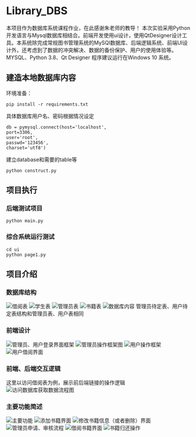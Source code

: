 # Library_DBS

本项目作为数据库系统课程作业，在此感谢朱老师的教导！
本次实验采用Python开发语言与Mysql数据库相结合。前端开发使用ui设计，使用QtDesigner设计工具。本系统除完成常规图书管理系统的MySQl数据库、后端逻辑系统、前端UI设计外，还考虑到了数据的冲突解决、数据的备份保护、用户的使用体验等。
MYSQL、Python 3.8、Qt Designer
程序建议运行在Windows 10 系统。

## 建造本地数据库内容
环境准备：
```
pip install -r requirements.txt
```
具体数据库用户名、密码根据情况设定
```
db = pymysql.connect(host='localhost',
port=3306,
user='root',
passwd='123456',
charset='utf8')
```
建立database和需要的table等
```
python construct.py
```

## 项目执行
### 后端测试项目
```
python main.py
```
### 综合系统运行测试
```
cd ui
python page1.py
```

## 项目介绍
### 数据库结构
![借阅表](https://github.com/Zh-Qr/Library_DBS/blob/main/%E5%9B%BE%E7%89%87/%E5%80%9F%E9%98%85%E8%A1%A8.png)
![学生表](https://github.com/Zh-Qr/Library_DBS/blob/main/%E5%9B%BE%E7%89%87/%E5%AD%A6%E7%94%9F%E8%A1%A8.png)
![管理员表](https://github.com/Zh-Qr/Library_DBS/blob/main/%E5%9B%BE%E7%89%87/%E7%AE%A1%E7%90%86%E5%91%98%E8%A1%A8.png)
![书籍表](https://github.com/Zh-Qr/Library_DBS/blob/main/%E5%9B%BE%E7%89%87/%E4%B9%A6%E7%B1%8D%E8%A1%A8.png)
![数据库内容](https://github.com/Zh-Qr/Library_DBS/blob/main/%E5%9B%BE%E7%89%87/%E6%95%B0%E6%8D%AE%E5%BA%93%E5%86%85%E5%AE%B9.png)
管理员待定表、用户待定表结构和管理员表、用户表相同

### 前端设计
![管理员、用户登录界面框架](https://github.com/Zh-Qr/Library_DBS/blob/main/%E5%9B%BE%E7%89%87/%E7%AE%A1%E7%90%86%E5%91%98%E3%80%81%E7%94%A8%E6%88%B7%E7%99%BB%E5%BD%95%E7%95%8C%E9%9D%A2%E6%A1%86%E6%9E%B6.png)
![管理员操作框架图](https://github.com/Zh-Qr/Library_DBS/blob/main/%E5%9B%BE%E7%89%87/%E7%AE%A1%E7%90%86%E5%91%98%E6%93%8D%E4%BD%9C%E6%A1%86%E6%9E%B6%E5%9B%BE.png)
![用户操作框架](https://github.com/Zh-Qr/Library_DBS/blob/main/%E5%9B%BE%E7%89%87/%E7%94%A8%E6%88%B7%E6%93%8D%E4%BD%9C%E6%A1%86%E6%9E%B6.png)
![用户借阅界面](https://github.com/Zh-Qr/Library_DBS/blob/main/%E5%9B%BE%E7%89%87/%E7%94%A8%E6%88%B7%E5%80%9F%E9%98%85%E7%95%8C%E9%9D%A2.png)

### 前端、后端交互逻辑
这里以访问借阅表为例，展示前后端链接的操作逻辑
![访问数据库获取数据流程图](https://github.com/Zh-Qr/Library_DBS/blob/main/%E5%9B%BE%E7%89%87/%E8%AE%BF%E9%97%AE%E6%95%B0%E6%8D%AE%E5%BA%93%E8%8E%B7%E5%8F%96%E6%95%B0%E6%8D%AE%E6%B5%81%E7%A8%8B%E5%9B%BE.png)

### 主要功能简述
![主要功能](https://github.com/Zh-Qr/Library_DBS/blob/main/%E5%9B%BE%E7%89%87/%E4%B8%BB%E8%A6%81%E5%8A%9F%E8%83%BD.png)
![添加书籍界面](https://github.com/Zh-Qr/Library_DBS/blob/main/%E5%9B%BE%E7%89%87/%E6%B7%BB%E5%8A%A0%E4%B9%A6%E7%B1%8D%E7%95%8C%E9%9D%A2.png)
![修改书籍信息（或者删除）界面](https://github.com/Zh-Qr/Library_DBS/blob/main/%E5%9B%BE%E7%89%87/%E4%BF%AE%E6%94%B9%E4%B9%A6%E7%B1%8D%E4%BF%A1%E6%81%AF%E7%95%8C%E9%9D%A2.png)
![管理员申请、审核流程](https://github.com/Zh-Qr/Library_DBS/blob/main/%E5%9B%BE%E7%89%87/%E7%AE%A1%E7%90%86%E5%91%98%E7%94%B3%E8%AF%B7%E3%80%81%E5%AE%A1%E6%A0%B8%E6%B5%81%E7%A8%8B.png)
![借阅书籍界面](https://github.com/Zh-Qr/Library_DBS/blob/main/%E5%9B%BE%E7%89%87/%E5%80%9F%E9%98%85%E4%B9%A6%E7%B1%8D%E7%95%8C%E9%9D%A2.png)
![书籍归还操作](https://github.com/Zh-Qr/Library_DBS/blob/main/%E5%9B%BE%E7%89%87/%E4%B9%A6%E7%B1%8D%E5%BD%92%E8%BF%98%E6%93%8D%E4%BD%9C.png)
